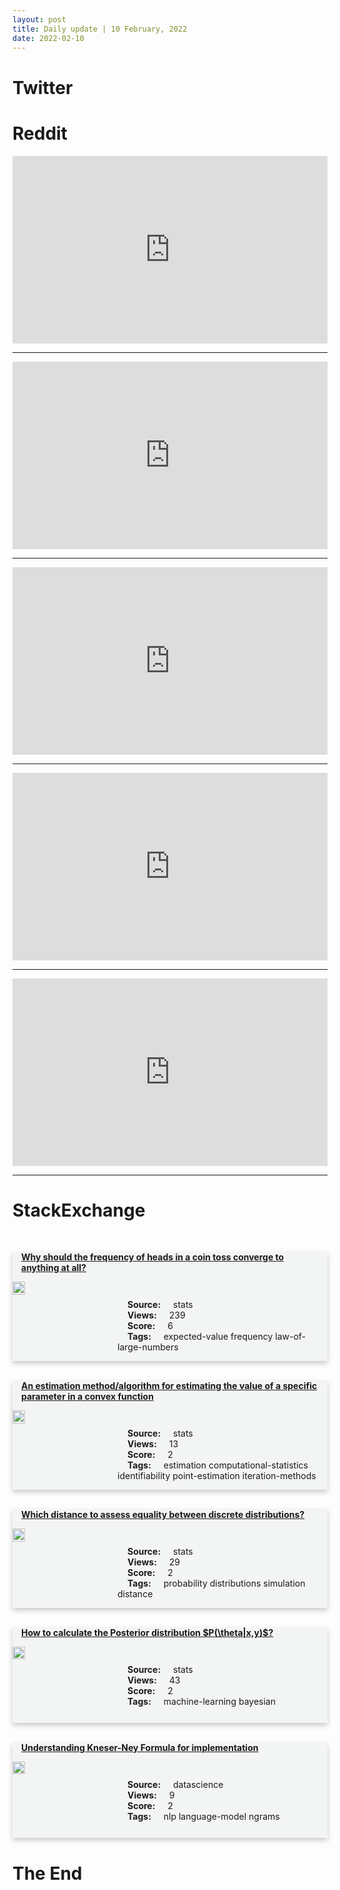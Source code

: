 ```yaml
---
layout: post
title: Daily update | 10 February, 2022
date: 2022-02-10
---
```


<script async src="https://platform.twitter.com/widgets.js" charset="utf-8"></script>


<script src='https://storage.ko-fi.com/cdn/scripts/overlay-widget.js'></script>
<script>
  kofiWidgetOverlay.draw('themldojo', {
    'type': 'floating-chat',
    'floating-chat.donateButton.text': 'Support me',
    'floating-chat.donateButton.background-color': '#f45d22',
    'floating-chat.donateButton.text-color': '#fff'
  });
</script>

# Twitter 

<blockquote class="twitter-tweet"><a href="https://twitter.com/Ripple/status/1491490586788081669"></a></blockquote>

<blockquote class="twitter-tweet"><a href="https://twitter.com/karpathy/status/1491452689825165314"></a></blockquote>

<blockquote class="twitter-tweet"><a href="https://twitter.com/marktenenholtz/status/1491396475628048386"></a></blockquote>

<blockquote class="twitter-tweet"><a href="https://twitter.com/IGN/status/1491447241017548801"></a></blockquote>

<blockquote class="twitter-tweet"><a href="https://twitter.com/Zuby_Tech/status/1491446380174270464"></a></blockquote>

<blockquote class="twitter-tweet"><a href="https://twitter.com/ylecun/status/1491493722583879681"></a></blockquote>

<blockquote class="twitter-tweet"><a href="https://twitter.com/ylecun/status/1491491817120051203"></a></blockquote>

<blockquote class="twitter-tweet"><a href="https://twitter.com/karpathy/status/1491452697492746242"></a></blockquote>

<blockquote class="twitter-tweet"><a href="https://twitter.com/karpathy/status/1491508789501071362"></a></blockquote>

<blockquote class="twitter-tweet"><a href="https://twitter.com/karpathy/status/1491452691142217730"></a></blockquote>

# Reddit 

<iframe id="reddit-embed" src="https://www.redditmedia.com/r/datascience/comments/so7l3n/must_reads?ref_source=embed&amp;ref=share&amp;embed=true" sandbox="allow-scripts allow-same-origin allow-popups" style="border: none;" height="300" width="100%" scrolling="yes"></iframe>
<hr style="width:100%;text-align:left;margin-left:0">
<iframe id="reddit-embed" src="https://www.redditmedia.com/r/MachineLearning/comments/sobfvm/p_what_we_learned_by_accelerating_by_5x_hugging?ref_source=embed&amp;ref=share&amp;embed=true" sandbox="allow-scripts allow-same-origin allow-popups" style="border: none;" height="300" width="100%" scrolling="yes"></iframe>
<hr style="width:100%;text-align:left;margin-left:0">
<iframe id="reddit-embed" src="https://www.redditmedia.com/r/MachineLearning/comments/sonjst/d_is_neural_network_architecture_just_alchemy?ref_source=embed&amp;ref=share&amp;embed=true" sandbox="allow-scripts allow-same-origin allow-popups" style="border: none;" height="300" width="100%" scrolling="yes"></iframe>
<hr style="width:100%;text-align:left;margin-left:0">
<iframe id="reddit-embed" src="https://www.redditmedia.com/r/dataengineering/comments/so6bpo/first_data_pipeline_looking_to_gain_insight_on?ref_source=embed&amp;ref=share&amp;embed=true" sandbox="allow-scripts allow-same-origin allow-popups" style="border: none;" height="300" width="100%" scrolling="yes"></iframe>
<hr style="width:100%;text-align:left;margin-left:0">
<iframe id="reddit-embed" src="https://www.redditmedia.com/r/datascience/comments/somgs0/dsdedas_with_industry_specific_experience?ref_source=embed&amp;ref=share&amp;embed=true" sandbox="allow-scripts allow-same-origin allow-popups" style="border: none;" height="300" width="100%" scrolling="yes"></iframe>
<hr style="width:100%;text-align:left;margin-left:0">

<style>
.card {
box-shadow: 0 4px 8px 0 rgba(0,0,0,0.2);
transition: 0.3s;
width: 100%;
background-color: #F3F4F4;
}
p{
    margin-left:  3em;
    padding-top: 1em;
}
.part2{
    display: grid;
    grid-template-columns: 1fr 3fr;
}
h4{
    margin: 1em;
}

.card:hover {
box-shadow: 0 8px 16px 0 rgba(0,0,0,0.2);
}
b {
padding: 2px 16px;
}
</style>
  
# StackExchange 


  <br>
  <div class="card">
  <h4><a href='https://stats.stackexchange.com/questions/563733/why-should-the-frequency-of-heads-in-a-coin-toss-converge-to-anything-at-all'>Why should the frequency of heads in a coin toss converge to anything at all?</a></h4> 
  <div class="part2">
      <img src="https://cdn.sstatic.net/Sites/stats/Img/apple-touch-icon@2.png?v=344f57aa10cc" alt="Img missing!" style="width:40%">
      <p><b>Source:</b> stats<br><b>Views:</b> 239<br><b>Score:</b> 6<br><b>Tags:</b> <span class="badge badge-dark">expected-value</span> <span class="badge badge-dark">frequency</span> <span class="badge badge-dark">law-of-large-numbers</span></p> 
  </div>
  </div>
      
  <br>
  <div class="card">
  <h4><a href='https://stats.stackexchange.com/questions/563710/an-estimation-method-algorithm-for-estimating-the-value-of-a-specific-parameter'>An estimation method/algorithm for estimating the value of a specific parameter in a convex function</a></h4> 
  <div class="part2">
      <img src="https://cdn.sstatic.net/Sites/stats/Img/apple-touch-icon@2.png?v=344f57aa10cc" alt="Img missing!" style="width:40%">
      <p><b>Source:</b> stats<br><b>Views:</b> 13<br><b>Score:</b> 2<br><b>Tags:</b> <span class="badge badge-dark">estimation</span> <span class="badge badge-dark">computational-statistics</span> <span class="badge badge-dark">identifiability</span> <span class="badge badge-dark">point-estimation</span> <span class="badge badge-dark">iteration-methods</span></p> 
  </div>
  </div>
      
  <br>
  <div class="card">
  <h4><a href='https://stats.stackexchange.com/questions/563685/which-distance-to-assess-equality-between-discrete-distributions'>Which distance to assess equality between discrete distributions?</a></h4> 
  <div class="part2">
      <img src="https://cdn.sstatic.net/Sites/stats/Img/apple-touch-icon@2.png?v=344f57aa10cc" alt="Img missing!" style="width:40%">
      <p><b>Source:</b> stats<br><b>Views:</b> 29<br><b>Score:</b> 2<br><b>Tags:</b> <span class="badge badge-dark">probability</span> <span class="badge badge-dark">distributions</span> <span class="badge badge-dark">simulation</span> <span class="badge badge-dark">distance</span></p> 
  </div>
  </div>
      
  <br>
  <div class="card">
  <h4><a href='https://stats.stackexchange.com/questions/563680/how-to-calculate-the-posterior-distribution-p-thetax-y'>How to calculate the Posterior distribution $P(\theta|x,y)$?</a></h4> 
  <div class="part2">
      <img src="https://cdn.sstatic.net/Sites/stats/Img/apple-touch-icon@2.png?v=344f57aa10cc" alt="Img missing!" style="width:40%">
      <p><b>Source:</b> stats<br><b>Views:</b> 43<br><b>Score:</b> 2<br><b>Tags:</b> <span class="badge badge-dark">machine-learning</span> <span class="badge badge-dark">bayesian</span></p> 
  </div>
  </div>
      
  <br>
  <div class="card">
  <h4><a href='https://datascience.stackexchange.com/questions/108032/understanding-kneser-ney-formula-for-implementation'>Understanding Kneser-Ney Formula for implementation</a></h4> 
  <div class="part2">
      <img src="https://cdn.sstatic.net/Sites/datascience/Img/apple-touch-icon@2.png?v=1c36463984b3" alt="Img missing!" style="width:40%">
      <p><b>Source:</b> datascience<br><b>Views:</b> 9<br><b>Score:</b> 2<br><b>Tags:</b> <span class="badge badge-dark">nlp</span> <span class="badge badge-dark">language-model</span> <span class="badge badge-dark">ngrams</span></p> 
  </div>
  </div>
      
# The End
